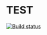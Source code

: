 # TEST

[![Build status](https://ci.appveyor.com/api/projects/status/39bugvwvcbk3i1ae?svg=true)](https://ci.appveyor.com/project/SashaMikheytseva/ahj-testing)